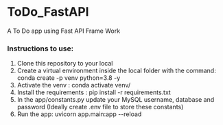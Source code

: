 # ToDo_FastAPI
A To Do app using Fast API Frame Work


### Instructions to use:
1) Clone this repository to your local
2) Create a virtual environment inside the local folder with the command: conda create -p venv python=3.8 -y
3) Activate the venv : conda activate venv/
4) Install the requirements : pip install -r requirements.txt
5) In the app/constants.py update your MySQL username, database and password (Ideally create .env file to store these constants)
6) Run the app: uvicorn app.main:app --reload
